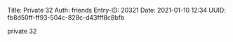 Title: Private 32
Auth: friends
Entry-ID: 20321
Date: 2021-01-10 12:34
UUID: fb8d50ff-ff93-504c-828c-d43fff8c8bfb

private 32

